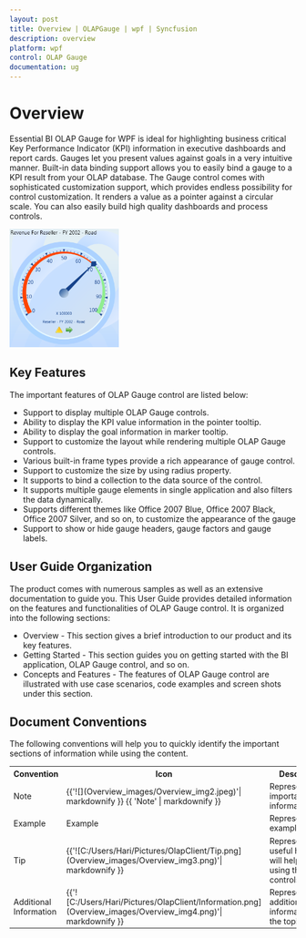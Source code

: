```yaml
---
layout: post
title: Overview | OLAPGauge | wpf | Syncfusion
description: overview
platform: wpf
control: OLAP Gauge
documentation: ug
---
```


# Overview

Essential BI OLAP Gauge for WPF is ideal for highlighting business critical Key Performance Indicator (KPI) information in executive dashboards and report cards. Gauges let you present values against goals in a very intuitive manner. Built-in data binding support allows you to easily bind a gauge to a KPI result from your OLAP database. The Gauge control comes with sophisticated customization support, which provides endless possibility for control customization. It renders a value as a pointer against a circular scale. You can also easily build high quality dashboards and process controls.

![](Overview_images/Overview_img1.png)


## Key Features

The important features of OLAP Gauge control are listed below:

* Support to display multiple OLAP Gauge controls. 
* Ability to display the KPI value information in the pointer tooltip. 
* Ability to display the goal information in marker tooltip. 
* Support to customize the layout while rendering multiple OLAP Gauge controls. 
* Various built-in frame types provide a rich appearance of gauge control. 
* Support to customize the size by using radius property. 
* It supports to bind a collection to the data source of the control. 
* It supports multiple gauge elements in single application and also filters the data dynamically. 
* Supports different themes like Office 2007 Blue, Office 2007 Black, Office 2007 Silver, and so on, to customize the appearance of the gauge 
* Support to show or hide gauge headers, gauge factors and gauge labels. 

## User Guide Organization

The product comes with numerous samples as well as an extensive documentation to guide you. This User Guide provides detailed information on the features and functionalities of OLAP Gauge control. It is organized into the following sections:

* Overview - This section gives a brief introduction to our product and its key features.
* Getting Started - This section guides you on getting started with the BI application, OLAP Gauge control, and so on.
* Concepts and Features - The features of OLAP Gauge control are illustrated with use case scenarios, code examples and screen shots under this section.

## Document Conventions

The following conventions will help you to quickly identify the important sections of information while using the content.



<table>
<tr>
<th>
Convention</th><th>
Icon</th><th>
Description</th></tr>
<tr>
<td>
Note</td><td>
 {{'![](Overview_images/Overview_img2.jpeg)'| markdownify }}
{{ 'Note' | markdownify }}</td><td>
Represents important information</td></tr>
<tr>
<td>
Example</td><td>
Example</td><td>
Represents an example</td></tr>
<tr>
<td>
Tip</td><td>
{{'![C:/Users/Hari/Pictures/OlapClient/Tip.png](Overview_images/Overview_img3.png)'| markdownify }}
</td><td>
Represents useful hints that will help you in using the controls/features</td></tr>
<tr>
<td>
Additional Information</td><td>
{{'![C:/Users/Hari/Pictures/OlapClient/Information.png](Overview_images/Overview_img4.png)'| markdownify }}
</td><td>
Represents additional information on the topic</td></tr>
</table>


